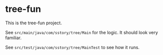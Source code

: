 # tree-fun

This is the tree-fun project.

See `src/main/java/com/sstory/tree/Main` for the logic. It should look very familiar.

See `src/test/java/com/sstory/tree/MainTest` to see how it runs.